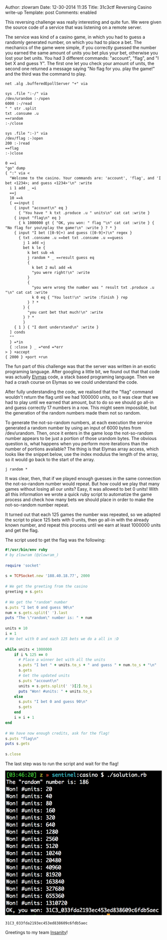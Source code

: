 Author: zlowram
Date: 12-30-2014 11:35
Title: 31c3ctf Reversing Casino write-up
Template: post
Comments: enabled


This reversing challenge was really interesting and quite fun. We were given
the source code of a service that was listening on a remote server.

The service was kind of a casino game, in which you had to guess a randomly
generated number, on which you had to place a bet. The mechanics of the game
were simple, if you correctly guessed the number you earned the same amount of
units you bet plus your bet, otherwise you lost your bet units. You had 3
different commands: "account", "flag", and "I bet X and guess Y". The first one
let you check your amount of units, the second one returned a message saying
"No flag for you. play the game!" and the third was the command to play.

```markup
net .alg .bufferedEpollServer "+" via 

sys .file ":-/" via 
/dev/urandom :-/open
6000 :-/read 
" " str .split
txt .consume .u
==random
:-/close

sys .file ":-)" via 
/dev/flag :-)open
200 :-)read
==flag
:-)close

0 ==i 
"go" dump
{ ":" via < 
  "Welcome to the casino. Your commands are: 'account', 'flag', and 'I bet <1234>; and guess <1234>'\n" :write
  i 1 add _ =i
  ==j 
  10 ==k 
  { ==input [
    { input "account\n" eq }
      { "You have " k txt .produce .u " units\n" cat cat :write }
    { input "flag\n" eq }
      { k 1000000 gt { "OK, you won: " flag "\n" cat cat :write } { "No flag for you\nplay the game!\n" :write } ? * } 
    { input "I bet ([0-9]+) and guess ([0-9]+)\n" regex }
      { txt .consume .u ==bet txt .consume .u ==guess
        j 1 add =j
        bet k le {
          k bet sub =k
          j random * _ ==result guess eq
          {   
            k bet 2 mul add =k
            "you were right!\n" :write
          }   
          {   
            "you were wrong the number was " result txt .produce .u "\n" cat cat :write
            k 0 eq { "You lost!\n" :write :finish } rep 
          } ? * 
        } { 
          "you cant bet that much!\n" :write
        } ? * 
        }   
    { 1 } { "I dont understand\n" :write }
  ] conds
  ""  
  } =*in
  { :close } _ =*end =*err
> } +accept
{ 2000 } +port +run
```

The fun part of this challenge was that the server was written in an exotic
programing language. After googling a little bit, we found out that that code
was actually [Elymas](https://github.com/Drahflow/Elymas) code, a stack based programing language. Then we had a
crash course on Elymas so we could understand the code.

After fully understanding the code, we realised that the "flag" command
wouldn't return the flag until we had 1000000 units, so it was clear that we
had to play until we earned that amount, but to do so we should go all-in and
guess correctly 17 numbers in a row. This might seem impossible, but the
generation of the random numbers made them not so random.

To generate the not-so-random numbers, at each execution the service generated
a random number by using an input of 6000 bytes from /dev/urandom. Then, once
it enters in the game loop the not-so-random number appears to be just a
portion of those urandom bytes. The obvious question is, what happens when you
perform more iterations than the number of portions available? The thing is that
Elymas array access, which looks like the snippet below, use the index modulus
the length of the array, so it would go back to the start of the array.

```markup
j random *
```

It was clear, then, that if we played enough guesses in the same connection the
not-so-random number would repeat. But how could we play that many games
without losing all our units? Easy, it was allowed to bet 0 units! With all
this information we wrote a quick ruby script to automatize the game process
and check how many bets we should place in order to make the not-so-random
number repeat.

It turned out that each 125 games the number was repeated, so we adapted the
script to place 125 bets with 0 units, then go all-in with the already
known number, and repeat this process until we earn at least 1000000 units and
get the flag.

The script used to get the flag was the following:

```ruby
#!/usr/bin/env ruby
# by zlowram (@zlowram_)

require 'socket'

s = TCPSocket.new '188.40.18.77', 2000

# We get the greeting from the casino
greeting = s.gets

# We get the "random" number
s.puts "I bet 0 and guess 90\n"
num = s.gets.split(' ').last
puts "The \"random\" number is: " + num 

units = 10
i = 1 
# We bet with 0 and each 125 bets we do a all in :D

while units < 1000000
    if i % 125 == 0
      # Place a winner bet with all the units
      s.puts "I bet " + units.to_s + " and guess " + num.to_s + "\n" 
      s.gets
      # Get the updated units
      s.puts "account\n"
      units = s.gets.split(' ')[2].to_i
      puts "Won! #units: " + units.to_s
    else
      s.puts "I bet 0 and guess 90\n"
      s.gets
    end 
    i = i + 1 
end

# We have now enough credits, ask for the flag!
s.puts "flag\n"
puts s.gets

s.close
```

The last step was to run the script and wait for the flag!

![alt flag](/img/casino_flag.png)

```markup
31C3_033fda2193ec453ed838609c6fdb5aec
```

Greetings to my team [Insanity](http://ka0labs.net)!
